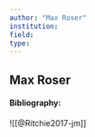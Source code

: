```yaml
---
author: "Max Roser"
institution:
field:
type:
---
```


## Max Roser
#### Bibliography:

![[@Ritchie2017-jm]]